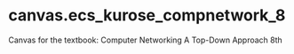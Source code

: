 # canvas.ecs_kurose_compnetwork_8
Canvas for the textbook: Computer Networking A Top-Down Approach 8th
